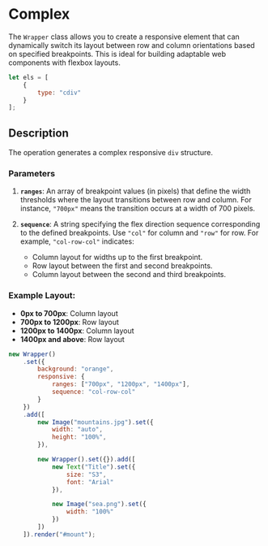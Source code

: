 # Complex

 The `Wrapper` class allows you to create a responsive element that can dynamically switch its layout between row and column orientations based on specified breakpoints. This is ideal for building adaptable web components with flexbox layouts.
```js
let els = [
    {
        type: "cdiv"
    }
];
```

## Description
The operation generates a complex responsive `div` structure.

### Parameters
1. **`ranges`**: An array of breakpoint values (in pixels) that define the width thresholds where the layout transitions between row and column. For instance, `"700px"` means the transition occurs at a width of 700 pixels.

2. **`sequence`**: A string specifying the flex direction sequence corresponding to the defined breakpoints. Use `"col"` for column and `"row"` for row. For example, `"col-row-col"` indicates:
   - Column layout for widths up to the first breakpoint.
   - Row layout between the first and second breakpoints.
   - Column layout between the second and third breakpoints.

### Example Layout:
- **0px to 700px**: Column layout
- **700px to 1200px**: Row layout
- **1200px to 1400px**: Column layout
- **1400px and above**: Row layout


```js
new Wrapper() 
	.set({
		background: "orange",
		responsive: {
			ranges: ["700px", "1200px", "1400px"],
			sequence: "col-row-col"
		}
	})
	.add([
		new Image("mountains.jpg").set({
			width: "auto",
			height: "100%",
		}),

        new Wrapper().set({}).add([
            new Text("Title").set({
                size: "S3",
                font: "Arial"
            }),

            new Image("sea.png").set({
                width: "100%"
            })
        ])
	]).render("#mount"); 
```

